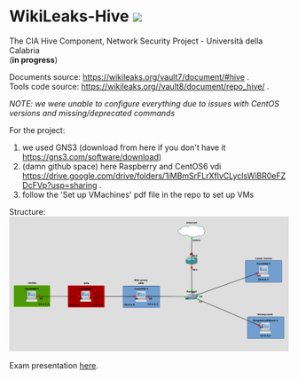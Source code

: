 # WikiLeaks-Hive <a href="https://hits.seeyoufarm.com"><img src="https://hits.seeyoufarm.com/api/count/incr/badge.svg?url=https%3A%2F%2Fgithub.com%2Fgiadagabriele%2FWikiLeaks-Hive%2Fhit-counter&count_bg=%235D84A7&title_bg=%23ABABAB&icon=&icon_color=%23E7E7E7&title=hits&edge_flat=false"/></a>
The CIA Hive Component, Network Security Project - Università della Calabria
<br>(<b>in progress</b>)

Documents source: https://wikileaks.org/vault7/document/#hive .<br>
Tools code source: https://wikileaks.org//vault8/document/repo_hive/ .

<I>NOTE: we were unable to configure everything due to issues with CentOS versions and missing/deprecated commands</I><br>

For the project:
1) we used GNS3 (download from here if you don't have it https://gns3.com/software/download)<br>
2) (damn github space) here Raspberry and CentOS6 vdi https://drive.google.com/drive/folders/1iMBmSrFLrXflvCLyclsWiBR0eFZDcFVp?usp=sharing .<br>
3) follow the 'Set up VMachines' pdf file in the repo to set up VMs<br>

Structure:
<img src="gns3.png"/>

Exam presentation <a href="https://github.com/giadagabriele/WikiLeaks-Hive/blob/main/The%20CIA%20Hive%20component.pptx">here</a>.<br>
